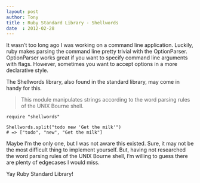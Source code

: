 ```yaml
---
layout: post
author: Tony
title : Ruby Standard Library - Shellwords
date  : 2012-02-28
---
```


It wasn’t too long ago I was working on a command line application. Luckily, ruby makes parsing the command line pretty trivial with the OptionParser. OptionParser works great if you want to specify command line arguments with flags. However, sometimes you want to accept options in a more declarative style.

The Shellwords library, also found in the standard library, may come in handy for this.

> This module manipulates strings according to the word parsing rules of the UNIX Bourne shell.

```
require "shellwords"

Shellwords.split("todo new 'Get the milk'") 
# => ["todo", "new", "Get the milk"]
```

Maybe I’m the only one, but I was not aware this existed. Sure, it may not be the most difficult thing to implement yourself. But, having not researched the word parsing rules of the UNIX Bourne shell, I’m willing to guess there are plenty of edgecases I would miss.

Yay Ruby Standard Library!
